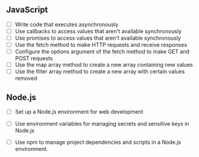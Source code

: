 ## JavaScript

- [ ] Write code that executes asynchronously
- [ ] Use callbacks to access values that aren't available synchronously
- [ ] Use promises to access values that aren't available synchronously
- [ ] Use the fetch method to make HTTP requests and receive responses
- [ ] Configure the options argument of the fetch method to make GET and POST requests
- [ ] Use the map array method to create a new array containing new values
- [ ] Use the filter array method to create a new array with certain values removed

## Node.js

- [ ] Set up a Node.js environment for web development
- [ ] Use environment variables for managing secrets and sensitive keys in Node.js
- [ ] Use npm to manage project dependencies and scripts in a Node.js environment.

